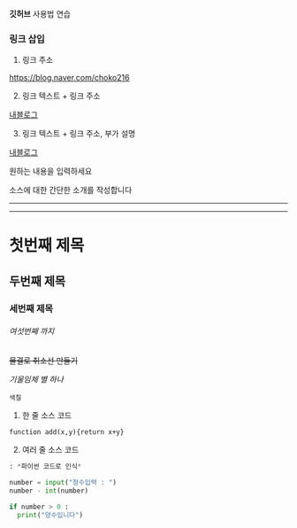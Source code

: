 **깃허브** 사용법 연습

### 링크 삽입
1. 링크 주소 


<https://blog.naver.com/choko216>

2. 링크 텍스트 + 링크 주소


[내블로그](https://blog.naver.com/choko216)

3. 링크 텍스트 + 링크 주소, 부가 설명


[내블로그](https://blog.naver.com/choko216, "내블로그")


원하는 내용을 입력하세요

소스에 대한 간단한 소개를 작성합니다

---

***

# 첫번째 제목
## 두번째 제목
### 세번째 제목
###### 여섯번째 까지 
~~물결로 취소선 만들기~~

*기울임체 별 하나*

` 색칠 `
1. 한 줄 소스 코드

`function add(x,y){return x+y}`

2. 여러 줄 소스 코드

```python
: *파이썬 코드로 인식*

number = input("정수입력 : ")
number - int(number) 

if number > 0 : 
  print("양수입니다")
  ```
